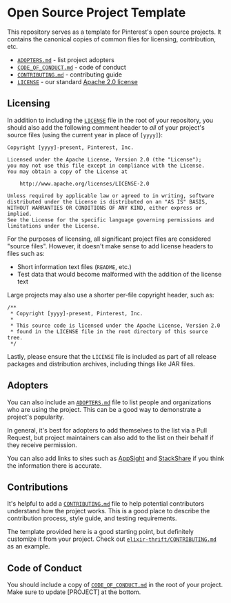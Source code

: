# Open Source Project Template

This repository serves as a template for Pinterest's open source projects. It
contains the canonical copies of common files for licensing, contribution,
etc.

- [`ADOPTERS.md`](ADOPTERS.md) - list project adopters
- [`CODE_OF_CONDUCT.md`](CODE_OF_CONDUCT.md) - code of conduct
- [`CONTRIBUTING.md`](CONTRIBUTING.md) - contributing guide
- [`LICENSE`](LICENSE) - our standard [Apache 2.0 license](https://www.apache.org/licenses/LICENSE-2.0)

## Licensing

In addition to including the [`LICENSE`](LICENSE) file in the root of your
repository, you should also add the following comment header to *all* of your
project's source files (using the current year in place of `[yyyy]`):

    Copyright [yyyy]-present, Pinterest, Inc.

    Licensed under the Apache License, Version 2.0 (the "License");
    you may not use this file except in compliance with the License.
    You may obtain a copy of the License at

        http://www.apache.org/licenses/LICENSE-2.0

    Unless required by applicable law or agreed to in writing, software
    distributed under the License is distributed on an "AS IS" BASIS,
    WITHOUT WARRANTIES OR CONDITIONS OF ANY KIND, either express or implied.
    See the License for the specific language governing permissions and
    limitations under the License.

For the purposes of licensing, all significant project files are considered
"source files". However, it doesn't make sense to add license headers to files
such as:

 - Short information text files (`README`, etc.)
 - Test data that would become malformed with the addition of the license text

Large projects may also use a shorter per-file copyright header, such as:

    /**
     * Copyright [yyyy]-present, Pinterest, Inc.
     *
     * This source code is licensed under the Apache License, Version 2.0
     * found in the LICENSE file in the root directory of this source tree.
     */

Lastly, please ensure that the `LICENSE` file is included as part of all
release packages and distribution archives, including things like JAR files.

## Adopters

You can also include an [`ADOPTERS.md`](ADOPTERS.md) file to list people and
organizations who are using the project. This can be a good way to demonstrate
a project's popularity.

In general, it's best for adopters to add themselves to the list via a Pull
Request, but project maintainers can also add to the list on their behalf
if they receive permission.

You can also add links to sites such as [AppSight][] and [StackShare][] if you
think the information there is accurate.

[AppSight]: https://www.appsight.io/
[StackShare]: https://stackshare.io/

## Contributions

It's helpful to add a [`CONTRIBUTING.md`](CONTRIBUTING.md) file to help
potential contributors understand how the project works. This is a good place
to describe the contribution process, style guide, and testing requirements.

The template provided here is a good starting point, but definitely customize
it from your project. Check out [`elixir-thrift/CONTRIBUTING.md`][et-contrib]
as an example.

[et-contrib]: https://github.com/pinterest/elixir-thrift/blob/master/CONTRIBUTING.md

## Code of Conduct

You should include a copy of [`CODE_OF_CONDUCT.md`](CODE_OF_CONDUCT.md) in the
root of your project. Make sure to update [PROJECT] at the bottom.

